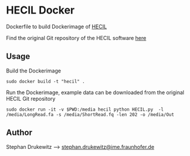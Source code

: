 # HECIL Docker

Dockerfile to build Dockerimage of [HECIL](https://www.nature.com/articles/s41598-018-28364-3)

Find the original Git repository of the HECIL software [here](https://github.com/NDBL/HECIL.git)

## Usage

Build the Dockerimage

```
sudo docker build -t "hecil" .

```

Run the Dockerimage, example data can be downloaded from the original HECIL Git repository

```
sudo docker run -it -v $PWD:/media hecil python HECIL.py  -l /media/LongRead.fa -s /media/ShortRead.fq -len 202 -o /media/Out

```


## Author
Stephan Drukewitz --> stephan.drukewitz@ime.fraunhofer.de
